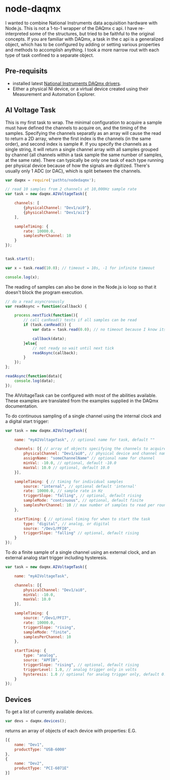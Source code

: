 # node-daqmx

I wanted to combine National Instruments data acquisition hardware with Node.js. This is not a 1-to-1 wrapper of the DAQmx c api. I have re-interpreted some of the structures, but tried to be faithful to the original concepts. If you are familiar with DAQmx, a task in the c api is a generalized object, which has to be configured by adding or setting various properties and methods to accomplish anything. I took a more narrow rout with each type of task confined to a separate object.

## Pre-requisits

- installed latest [National Instruments DAQmx drivers](http://www.ni.com/download/ni-daqmx-14.5/5212/en/).
- Either a physical NI device, or a virtual device created using their Measurement and Automation Explorer.

## AI Voltage Task

This is my first task to wrap. The minimal configuration to acquire a sample must have defined the channels to acquire on, and the timing of the samples. Specifying the channels separatly as an array will cause the read to return a 2D array, where the first index is the channels (in the same order), and second index is sample #. If you specify the channels as a single string, it will return a single channel array with all samples grouped by channel (all channels within a task sample the same number of samples, at the same rate). There can typically be only one task of each type running per physical device because of how the signals are digitized. There's usually only 1 ADC (or DAC), which is split between the channels.

```JavaScript
var daqmx = require('pathto/nodedaqmx');

// read 10 samples from 2 channels at 10,000Hz sample rate
var task = new daqmx.AIVoltageTask({

    channels: [
        {physicalChannel: "Dev1/ai0"},
        {physicalChannel: "Dev1/ai1"}
    ],

    sampleTiming: {
        rate: 10000.0,
        samplesPerChannel: 10
    }
});


task.start();

var x = task.read(10.0); // timeout = 10s, -1 for infinite timeout

console.log(x);
```

The reading of samples can also be done in the Node.js io loop so that it doesn't block the program execution.

```JavaScript
// do a read asyncronously
var readAsync = function(callback) {

    process.nextTick(function(){
        // call canRead() tests if all samples can be read
        if (task.canRead()) {
            var data = task.read(0.0); // no timeout because I know its ready

            callback(data);
        }else{
            // not ready so wait until next tick
            readAsync(callback);
        }
    });
};

readAsync(function(data){
    console.log(data);
});
```

The AIVoltageTask can be configured with most of the abilities available. These examples are translated from the examples supplied in the DAQmx documentation.

To do continuous sampling of a single channel using the internal clock and a digital start trigger:

```JavaScript
var task = new daqmx.AIVoltageTask({

    name: "myAIVoltageTask", // optional name for task, default ""

    channels: [{ // array of objects specifying the channels to acquire
        physicalChannel: "Dev1/ai0", // physical device and channel name
        assignName: "someChannelName" // optional name for channel
        minVal: -10.0, // optional, default -10.0
        maxVal: 10.0 // optional, default 10.0
    }],

    sampleTiming: { // timing for individual samples
        source: "internal", // optional default 'internal'
        rate: 10000.0, // sample rate in Hz
        triggerSlope: "falling", // optional, default rising
        sampleMode: "continuous", // optional, default finite
        samplesPerChannel: 10 // max number of samples to read per round
    },

    startTiming: { // optional timing for when to start the task
        type: "digital", // analog, or digital
        source: "/Dev1/PFI0",
        triggerSlope: "falling" // optional, default rising
    }
});
```

To do a finite sample of a single channel using an external clock, and an external analog start trigger including hysteresis.

```JavaScript
var task = new daqmx.AIVoltageTask({

    name: "myAIVoltageTask",

    channels: [{
        physicalChannel: "Dev1/ai0",
        minVal: -10.0,
        maxVal: 10.0
    }],

    sampleTiming: {
        source: "/Dev1/PFI7",
        rate: 10000.0,
        triggerSlope: "rising",
        sampleMode: "finite",
        samplesPerChannel: 10
    },

    startTiming: {
        type: "analog",
        source: "APFI0",
        triggerSlope: "rising", // optional, default rising
        triggerLevel: 1.0, // analog trigger only in volts
        hysteresis: 1.0 // optional for analog trigger only, default 0.0
    }
});
```
## Devices

To get a list of currently available devices.

```JavaScript
var devs = daqmx.devices();
```

returns an array of objects of each device with properties: E.G.
```JavaScript
[{
    name: "Dev1",
    productType: "USB-6000"
},
{
    name: "Dev2",
    productType: "PCI-6071E"
}]
